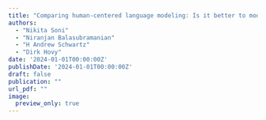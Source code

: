 ```yaml
---
title: "Comparing human-centered language modeling: Is it better to model groups, individual traits, or both"
authors:
  - "Nikita Soni"
  - "Niranjan Balasubramanian"
  - "H Andrew Schwartz"
  - "Dirk Hovy"
date: '2024-01-01T00:00:00Z'
publishDate: '2024-01-01T00:00:00Z'
draft: false
publication: ""
url_pdf: ""
image:
  preview_only: true
---
```

